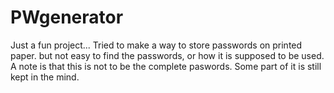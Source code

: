 # PWgenerator
Just a fun project... Tried to make a way to store passwords on printed paper. but not easy to find the passwords, or how it is supposed to be used. 
A note is that this is not to be the complete paswords. Some part of it is still kept in the mind.
